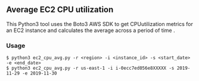## Average EC2 CPU utilization

This Python3 tool uses the Boto3 AWS SDK to get CPUutilization metrics for an EC2 instance and calculates the average across a period of time .

### Usage

```
$ python3 ec2_cpu_avg.py -r <region> -i <instance_id> -s <start_date> -e <end_date>
$ python3 ec2_cpu_avg.py -r us-east-1 -i i-0ecc7ed056e8XXXXX -s 2019-11-29 -e 2019-11-30
```
